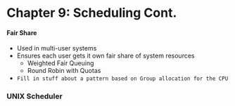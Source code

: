 # Chapter 9: Scheduling Cont.
#### Fair Share
- Used in multi-user systems
- Ensures each user gets it own fair share of system resources
	- Weighted Fair Queuing
	- Round Robin with Quotas
- `Fill in stuff about a pattern based on Group allocation for the CPU`

### UNIX Scheduler
